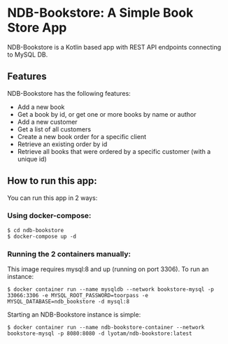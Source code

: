 # NDB-Bookstore: A Simple Book Store App

NDB-Bookstore is a Kotlin based app with REST API endpoints connecting to MySQL DB. 


## Features

NDB-Bookstore has the following features:
* Add a new book
* Get a book by id, or get one or more books by name or author
* Add a new customer
* Get a list of all customers
* Create a new book order for a specific client
* Retrieve an existing order by id
* Retrieve all books that were ordered by a specific customer (with a unique id)



## How to run this app:
You can run this app in 2 ways:

### Using docker-compose:
```
$ cd ndb-bookstore
$ docker-compose up -d
```

### Running the 2 containers manually:

This image requires mysql:8 and up (running on port 3306). To run an instance:

`$ docker container run --name mysqldb --network bookstore-mysql -p 33066:3306 -e MYSQL_ROOT_PASSWORD=toorpass -e MYSQL_DATABASE=ndb_bookstore -d mysql:8`

Starting an NDB-Bookstore instance is simple:

`$ docker container run --name ndb-bookstore-container --network bookstore-mysql -p 8080:8080 -d lyotam/ndb-bookstore:latest`
